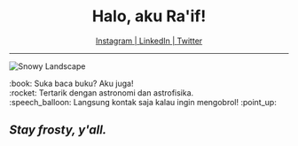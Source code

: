 <h1 align="center">Halo, aku Ra'if!</h1>

<p align="center">
    <a href="www.instagram.com/lotsadelight/">Instagram | </a>
    <a href="https://www.linkedin.com/in/mraifalkautsar/">LinkedIn | </a>
    <a href="https://twitter.com/lotsadelight">Twitter</a>
</p>

<hr>

<img src="https://c4.wallpaperflare.com/wallpaper/647/923/709/landscape-mountain-clouds-fantasy-art-wallpaper-preview.jpg" alt="Snowy Landscape">

<p>
:book: Suka baca buku? Aku juga! <br>
:rocket: Tertarik dengan astronomi dan astrofisika. <br>
:speech_balloon: Langsung kontak saja kalau ingin mengobrol! :point_up:
</p>

<h2><i>Stay frosty, y'all.</i></h2>
